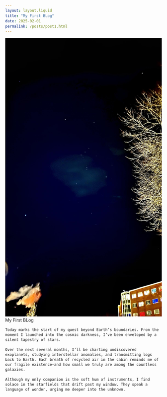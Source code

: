 ```yaml
---
layout: layout.liquid
title: "My First BLog"
date: 2025-02-01
permalink: /posts/post1.html
---
```


<div class="post-container">
  <img src="/images/post1.jpeg" alt="Star View" />
  <div>
    My First BLog

    Today marks the start of my quest beyond Earth’s boundaries. From the moment I launched into the cosmic darkness, I’ve been enveloped by a silent tapestry of stars.

    Over the next several months, I’ll be charting undiscovered exoplanets, studying interstellar anomalies, and transmitting logs back to Earth. Each breath of recycled air in the cabin reminds me of our fragile existence—and how small we truly are among the countless galaxies.

    Although my only companion is the soft hum of instruments, I find solace in the starfields that drift past my window. They speak a language of wonder, urging me deeper into the unknown.

  </div>
</div>
    <!-- AI model: ChatGPT 4o; Prompt: "Write a longer blog post from the perspective of a lone human interstellar explorer beginning their journey" -->